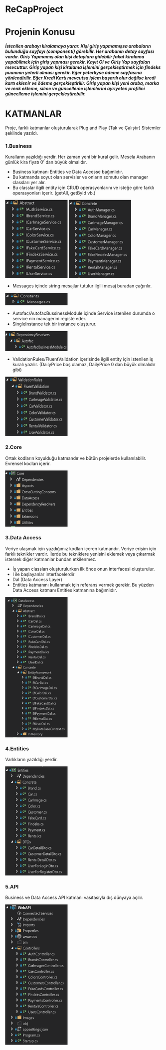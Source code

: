 # ReCapProject
# Projenin Konusu 
<h5>İstenilen arabayı kiralamaya yarar. 
    Kişi giriş yapmamışsa arabaların bulunduğu sayfayı (componenti) görebilir. Her arabanın detay sayfası vardır. Giriş Yapmamış olan kişi detaylara gidebilir fakat kiralama yapabilmek için giriş yapması gerekir. Kayıt Ol ve Giriş Yap sayfaları mevcuttur. Giriş yapan kişi kiralama işlemini gerçekleştirmek için findeks puanının yeterli olması gerekir. Eğer yeterliyse ödeme sayfasına yönlendirilir. Eğer Kredi Kartı mevcutsa işlem başarılı olur değilse kredi kartı eklenir ve ödeme gerçekleştirilir. Giriş yapan kişi yeni araba, marka ve renk ekleme, silme ve güncelleme işlemlerini ayrıyeten profilini güncelleme işlemini gerçekleştirebilir.</h5>
    
# KATMANLAR
<p>Proje, farklı katmanlar oluşturularak Plug and Play (Tak ve Çalıştır) Sistemler şeklinde yazıldı.
<h3>1.Business</h3>
<p>Kuralların yazıldığı yerdir. Her zaman yeni bir kural gelir. Mesela Arabanın günlük kira fiyatı 0' dan büyük olmalıdır.</p>
<ul style="list-style-type:disc">
 <li>Business katmanı Entities ve Data Accesse bağımlıdır.</li>
 <li>Bu katmanda soyut olan servisler ve onların somutu olan manager classları yer alır. </li>
 <li>Bu classlar ilgili entity için CRUD operasyonlarını ve isteğe göre farklı operasyonları içerir. (getAll, getById vb.)</li>
</ul>
<img src="https://github.com/feyzanursaka/ReCapProject/blob/master/projectImages/1.PNG" width="200" height="250">
<img src="https://github.com/feyzanursaka/ReCapProject/blob/master/projectImages/2.PNG" width="200" height="250">
<ul style="list-style-type:disc">
 <li>Messages içinde string mesajlar tutulur ilgili mesaj buradan çağırılır.</li> 
</ul>
<img src="https://github.com/feyzanursaka/ReCapProject/blob/master/projectImages/3.PNG" width="200" height="40">
 <ul style="list-style-type:disc">
    <li>Autofac/AutofacBussinessModule içinde Service istenilen durumda o service nin managerini registe eder.</li>
 <li>SingleInstance tek bir instance oluşturur. </li>
</ul>
<img src="https://github.com/feyzanursaka/ReCapProject/blob/master/projectImages/4.PNG" width="200" height="65">
 <ul style="list-style-type:disc"> 
    <li>ValidationRules/FluentValidation içerisinde ilgili entity için istenilen iş kuralı yazılır. (DailyPrice boş olamaz, DailyPrice 0 dan büyük olmalıdır gibi) </li>
</ul>
<img src="https://github.com/feyzanursaka/ReCapProject/blob/master/projectImages/5.PNG" width="200" height="190">
<h3>2.Core</h3>
<p>Ortak kodların koyulduğu katmandır ve bütün projelerde kullanılabilir. Evrensel kodları içerir.</p>
<img src="https://github.com/feyzanursaka/ReCapProject/blob/master/projectImages/6.PNG" width="200" height="180">
<h3>3.Data Access</h3>
<p>Veriye ulaşmak için yazdığımız kodları içeren katmandır. Veriye erişim için farklı teknikler vardır. İlerde bu tekniklere yenisini eklemek veya çıkarmak istersek diğer katmanlar bundan etkilenmez.</p>
<ul style="list-style-type:disc">
 <li>İş yapan classları oluşturulurken ilk önce onun interfacesi oluşturulur.</li>
 <li>I ile başlayanlar interfacelerdir</li>
 <li>Dal (Data Access Layer)</li>
 <li>Entities katmanını kullanmak için referans vermek gerekir. Bu yüzden Data Access katmanı Entities katmanına bağımlıdır.</li>
</ul>
<img src="https://github.com/feyzanursaka/ReCapProject/blob/master/projectImages/7.PNG" width="200" height="450">
<h3>4.Entities</h3>
<p>Varlıkların yazıldığı yerdir.</p>
<img src="https://github.com/feyzanursaka/ReCapProject/blob/master/projectImages/8.PNG" width="200" height="350">
<h3>5.API</h3>
<p>Business ve Data Access API katmanı vasıtasıyla dış dünyaya açılır.</p>
<img src="https://github.com/feyzanursaka/ReCapProject/blob/master/projectImages/9.PNG" width="200" height="450">
